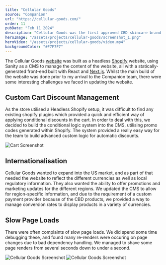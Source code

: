 ```yaml
---
title: "Cellular Goods"
source: "Companion"
url: "https://cellular-goods.com/"
order: 11
pubDate: "Feb 11 2024"
description: "Cellular Goods was the first approved CBD skincare brand in the UK. When I joined Companion, the Cellular Goods website was built, however there was ongoing maintenance and improvement works carried out throughout my time there, on both their CMS and store website."
heroImage: "/assets/projects/cellular-goods/screenshot_1.png"
heroVideo: "/assets/projects/cellular-goods/video.mp4"
backgroundColor: "#F7F7F7"
---
```


The Cellular Goods [website](https://cellular-goods.com/) was built as a headless [Shopify](https://shopify.com) website, using Sanity as a CMS to manage the content of the website, all with a statically-generated front-end built with React and [Next.js](https://nextjs.org). Whilst the main build of the website was done prior to my arrival to the Companion team, there were some interesting challenges we faced in updating the website.

## Custom Cart Discount Management

As the store utilised a Headless Shopify setup, it was difficult to find any existing shopify plugins which provided a quick and efficient way of applying conditional discounts in the cart. In order to deal with this, we decided to build the conditional logic system into the CMS, utilising promo codes generated within Shopify. The system provided a really easy way for the team to build advanced custom logic for automatic discounts.

![Cart Screenshot](/assets/projects/cellular-goods/screenshot_2.png)

## Internationalisation

Cellular Goods wanted to expand into the US market, and as part of that needed the website to reflect the different currencies as well as local regulatory information. They also wanted the ability to offer promotions and marketing updates for the different regions. We updated the CMS to allow for region-specific information, and due to the requirement of a custom payment provider because of the CBD products, we provided a way to manage conversion rates to display products in a variety of currencies.

## Slow Page Loads

There were often complaints of slow page loads. We did spend some time debugging these, and found many re-renders were occuring on page changes due to bad dependency handling. We managed to shave some page renders from several seconds down to under a second.

![Cellular Goods Screenshot](/assets/projects/cellular-goods/screenshot_1.png)
![Cellular Goods Screenshot](/assets/projects/cellular-goods/screenshot_3.png)
